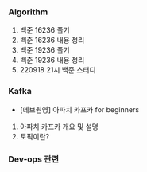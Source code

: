 ### Algorithm
1. 백준 16236 풀기
2. 백준 16236 내용 정리
3. 백준 19236 풀기
4. 백준 19236 내용 정리
5. 220918 21시 백준 스터디

### Kafka
- [데브원영] 아파치 카프카 for beginners
1. 아파치 카프카 개요 및 설명
2. 토픽이란?

### Dev-ops 관련
<!--stackedit_data:
eyJoaXN0b3J5IjpbMTg0NDU3NDk0OF19
-->